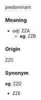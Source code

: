 predominant
### Meaning
+ _adj_: ZZA
    + __eg__: ZZB

### Origin

ZZC

### Synonym

__eg__: ZZD

+ ZZE


